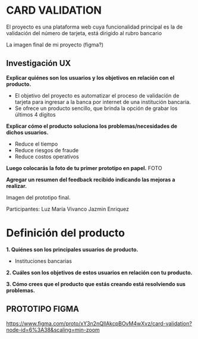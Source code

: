 # CARD VALIDATION
El proyecto es una plataforma web cuya funcionalidad principal es la de validación del número de tarjeta, está dirigido al rubro bancario

La imagen final de mi proyecto (figma?)

## Investigación UX
__Explicar quiénes son los usuarios y los objetivos en relación con el producto.__

- El objetivo del proyecto es automatizar el proceso de validación de tarjeta para ingresar a la banca por internet de una institución bancaria.
- Se ofrece un producto sencillo, que brinda la opción de grabar los últimos 4 dígitos

__Explicar cómo el producto soluciona los problemas/necesidades de dichos usuarios.__

- Reduce el tiempo 
- Reduce riesgos de fraude
- Reduce costos operativos

__Luego colocarás la foto de tu primer prototipo en papel.__
FOTO

__Agregar un resumen del feedback recibido indicando las mejoras a realizar.__

Imagen del prototipo final.

Participantes:
Luz María Vivanco
Jazmin Enriquez

# Definición del producto

__1. Quiénes son los principales usuarios de producto.__
- Instituciones bancarias

__2. Cuáles son los objetivos de estos usuarios en relación con tu producto.__


__3. Cómo crees que el producto que estás creando está resolviendo sus problemas.__


## PROTOTIPO FIGMA

https://www.figma.com/proto/xY3n2nQllAkcpBOvM4wXvz/card-validation?node-id=6%3A38&scaling=min-zoom

